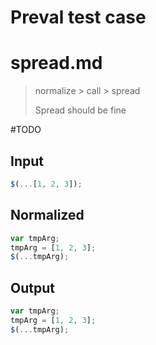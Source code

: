 # Preval test case

# spread.md

> normalize > call > spread
>
> Spread should be fine

#TODO

## Input

`````js filename=intro
$(...[1, 2, 3]);
`````

## Normalized

`````js filename=intro
var tmpArg;
tmpArg = [1, 2, 3];
$(...tmpArg);
`````

## Output

`````js filename=intro
var tmpArg;
tmpArg = [1, 2, 3];
$(...tmpArg);
`````
